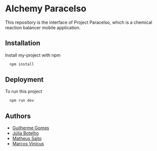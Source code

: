 
# Alchemy Paracelso

This repository is the interface of Project Paracelso, which is a chemical reaction balancer mobile application.

## Installation

Install my-project with npm

```bash
  npm install
```
    
## Deployment

To run this project
```bash
  npm run dev
```


## Authors

- [Guilherme Gomes](https://www.github.com/oguialmeida)
- [Júlia Botelho](https://github.com/jjuhbotelho)
- [Matheus Saito](https://www.github.com/WarWolfOne)
- [Marcos Vinícus](https://github.com/TgdAnubis)

